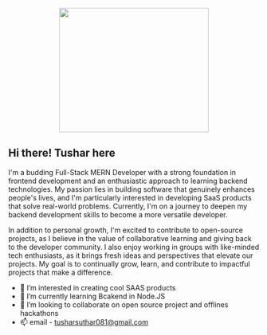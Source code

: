 <p align="center">
<img src="https://user-images.githubusercontent.com/53114757/186635038-9a8fc243-a75c-471c-8e2c-310ec84f1ed2.gif" width="300" height="250"/>
</p>


## Hi there! Tushar here

I'm a budding Full-Stack MERN Developer with a strong foundation in frontend development and an enthusiastic approach to learning backend technologies. My passion lies in building software that genuinely enhances people's lives, and I'm particularly interested in developing SaaS products that solve real-world problems. Currently, I'm on a journey to deepen my backend development skills to become a more versatile developer.

In addition to personal growth, I'm excited to contribute to open-source projects, as I believe in the value of collaborative learning and giving back to the developer community. I also enjoy working in groups with like-minded tech enthusiasts, as it brings fresh ideas and perspectives that elevate our projects. My goal is to continually grow, learn, and contribute to impactful projects that make a difference.

- 👀 I’m interested in creating cool SAAS products
- 🌱 I’m currently learning Bcakend in Node.JS
- 💞️ I’m looking to collaborate on open source project and offlines hackathons
- 📫 email - tusharsuthar081@gmail.com


<!---
tusharsuthar1256/tusharsuthar1256 is a ✨ special ✨ repository because its `README.md` (this file) appears on your GitHub profile.
You can click the Preview link to take a look at your changes.
--->
